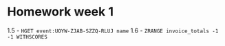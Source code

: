 # Homework week 1


1.5 - `HGET event:UOYW-ZJAB-SZZQ-RLUJ name`
1.6 - `ZRANGE invoice_totals -1 -1 WITHSCORES`